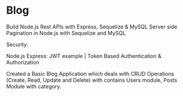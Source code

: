 # Blog

  Build Node.js Rest APIs with Express, Sequelize & MySQL
  Server side Pagination in Node.js with Sequelize and MySQL

Security:

  Node.js Express: JWT example | Token Based Authentication & Authorization
  
  Created a Basic Blog Application which deals with CRUD Operations 
  (Create, Read, Update and Delete) with contains Users module, Posts Module with category.
